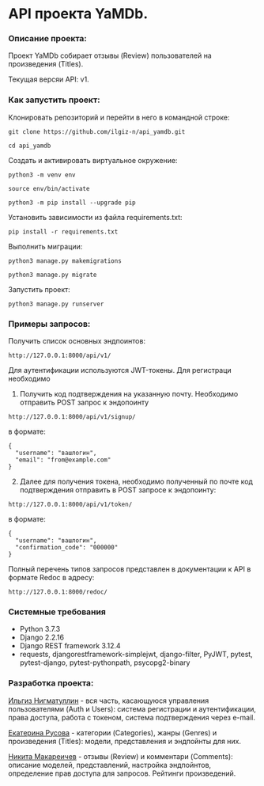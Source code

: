 # API проекта YaMDb. 

### Описание проекта:
Проект YaMDb собирает отзывы (Review) пользователей на произведения (Titles). 

Текущая версяи API: v1.


### Как запустить проект:

Клонировать репозиторий и перейти в него в командной строке:

```
git clone https://github.com/ilgiz-n/api_yamdb.git
```

```
cd api_yamdb
```

Cоздать и активировать виртуальное окружение:

```
python3 -m venv env
```

```
source env/bin/activate
```

```
python3 -m pip install --upgrade pip
```

Установить зависимости из файла requirements.txt:

```
pip install -r requirements.txt
```

Выполнить миграции:

```
python3 manage.py makemigrations
```

```
python3 manage.py migrate
```

Запустить проект:

```
python3 manage.py runserver
```

### Примеры запросов:

Получить список основных эндпоинтов:

```
http://127.0.0.1:8000/api/v1/
```

Для аутентификации используются JWT-токены.
Для регистраци необходимо 
1. Получить код подтверждения на указанную почту.
Необходимо отправить POST запрос к эндопоинту

```
http://127.0.0.1:8000/api/v1/signup/
```

в формате:

```
{
  "username": "вашлогин",
  "email": "from@example.com"
}

```

2. Далее для получения токена, необходимо полученный по почте код подтверждения отправить в POST запросе к эндопоинту:


```
http://127.0.0.1:8000/api/v1/token/
```

в формате:

```
{
  "username": "вашлогин",
  "confirmation_code": "000000"
}
```

Полный перечень типов запросов представлен
в документации к API в формате Redoc в адресу:

```
http://127.0.0.1:8000/redoc/
```

### Cистемные требования 
 - Python 3.7.3
 - Django 2.2.16
 - Django REST framework 3.12.4
 - requests, djangorestframework-simplejwt, django-filter, PyJWT, pytest, pytest-django, pytest-pythonpath, psycopg2-binary

### Разработка проекта: 

[Ильгиз Нигматуллин](https://github.com/ilgiz-n) - вся часть, касающуюся управления пользователями (Auth и Users): система регистрации и аутентификации, права доступа, работа с токеном, система подтверждения через e-mail.

[Екатерина Русова](https://github.com/Rukate) - категории (Categories), жанры (Genres) и произведения (Titles): модели, представления и эндпойнты для них.

[Никита Макареичев](https://github.com/NikitaMakareichev) - отзывы (Review) и комментари (Comments): описание моделей, представлений, настройка эндпойнтов, определение прав доступа для запросов. Рейтинги произведений.
